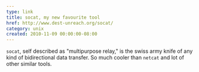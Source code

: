 ```yaml
---
type: link
title: socat, my new favourite tool
href: http://www.dest-unreach.org/socat/
category: unix
created: 2010-11-09 00:00:00-08:00
---
```

`socat`, self described as "multipurpose relay," is the swiss army knife of any kind of bidirectional data transfer. So much cooler than `netcat` and lot of other similar tools.
